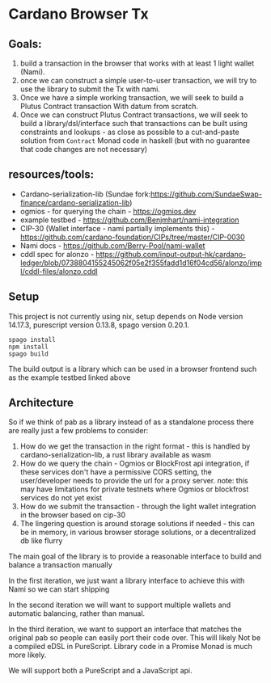 # Cardano Browser Tx

## Goals:

1. build a transaction in the browser that works with at least 1 light wallet (Nami).
2. once we can construct a simple user-to-user transaction, we will try to use the library to submit the Tx with nami. 
3. Once we have a simple working transaction, we will seek to build a Plutus Contract transaction With datum from scratch. 
4. Once we can construct Plutus Contract transactions, we will seek to build a library/dsl/interface such that transactions can be built using constraints and lookups - as close as possible to a cut-and-paste solution from `Contract` Monad code in haskell (but with no guarantee that code changes are not necessary)

## resources/tools:
  - Cardano-serialization-lib (Sundae fork:https://github.com/SundaeSwap-finance/cardano-serialization-lib)
  - ogmios - for querying the chain - https://ogmios.dev 
  - example testbed - https://github.com/Benjmhart/nami-integration 
  - CIP-30 (Wallet interface - nami partially implements this) -https://github.com/cardano-foundation/CIPs/tree/master/CIP-0030
  - Nami docs - https://github.com/Berry-Pool/nami-wallet 
  - cddl spec for alonzo - https://github.com/input-output-hk/cardano-ledger/blob/0738804155245062f05e2f355fadd1d16f04cd56/alonzo/impl/cddl-files/alonzo.cddl 

## Setup

This project is not currently using nix, setup depends on Node version 14.17.3, purescript version 0.13.8, spago version 0.20.1.
```
spago install
npm install
spago build
```

The build output is a library which can be used in a browser frontend such as the example testbed linked above

## Architecture
So if we think of pab as a library instead of as a standalone process there are really just a few problems to consider:

1. How do we get the transaction in the right format - this is handled by cardano-serialization-lib,  a rust library available as wasm
2. How do we query the chain - Ogmios or BlockFrost api integration,   if these services don't have a permissive CORS setting,  the user/developer needs to provide the url for a proxy server.
note: this may have limitations for private testnets where Ogmios or blockfrost services do not yet exist
3. How do we submit the transaction - through the light wallet integration in the browser based on cip-30
4. The lingering question is around storage solutions if needed - this can be in memory,  in various browser storage solutions,  or a decentralized db like flurry

The main goal of the library is to provide a reasonable interface to build and balance a transaction manually

In the first iteration, we just want a library interface to achieve this with Nami so we can start shipping

In the second iteration we will want to support multiple wallets and automatic balancing, rather than manual.

In the third iteration,  we want to support an interface that matches the original pab so people can easily port their code over. This will likely Not be a compiled eDSL in PureScript.   Library code in a Promise Monad is much more likely.

We will support both a PureScript and a JavaScript api.

